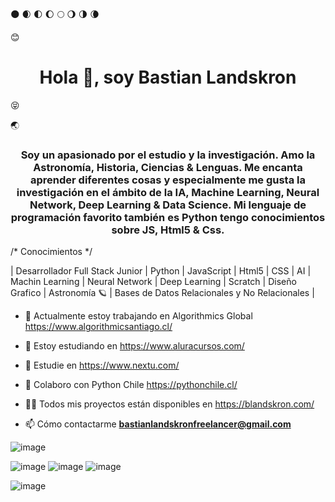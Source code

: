 🌑 🌒 🌓 🌔 🌕 🌖 🌗 🌘

:blush: <h1 align="center">Hola 👋, soy Bastian Landskron</h1> :stuck_out_tongue_closed_eyes: 

🌏

<h3 align="center">Soy un apasionado por el estudio y la investigación. Amo la Astronomía, Historia, Ciencias & Lenguas. Me encanta aprender diferentes cosas y especialmente me gusta la investigación en el ámbito de la IA, Machine Learning, Neural Network, Deep Learning & Data Science. Mi lenguaje de programación favorito también es Python tengo conocimientos sobre JS, Html5 & Css.</h3>

/* Conocimientos */

| Desarrollador Full Stack Junior | Python | JavaScript | Html5 | CSS | AI | Machin Learning | Neural Network | Deep Learning | Scratch | Diseño Grafico | Astronomía 🪐 | Bases de Datos Relacionales y No Relacionales |

- 🔭 Actualmente estoy trabajando en Algorithmics Global https://www.algorithmicsantiago.cl/

- 🌱 Estoy estudiando en https://www.aluracursos.com/

- 🌱 Estudie en https://www.nextu.com/

- 👯 Colaboro con Python Chile https://pythonchile.cl/

- 👨‍💻 Todos mis proyectos están disponibles en https://blandskron.com/

- 📫 Cómo contactarme **bastianlandskronfreelancer@gmail.com**

![image](https://user-images.githubusercontent.com/93203724/188299493-0406d9fc-d1b8-4e34-ab18-1797ccaa7303.png)

![image](https://user-images.githubusercontent.com/93203724/188299496-3d2dd235-c9b1-4c94-8e37-4d40ce0bc7d2.png) ![image](https://user-images.githubusercontent.com/93203724/188299504-f38efe6b-6977-4ca0-baf4-9edf5b8cac3d.png) ![image](https://user-images.githubusercontent.com/93203724/188299515-ff2ee591-8194-45a0-a9f7-a6f8018933eb.png)


![image](https://www.nasa.gov/sites/default/files/styles/full_width_feature/public/thumbnails/image/gsfc_20171208_archive_e000084_orig.jpg)
